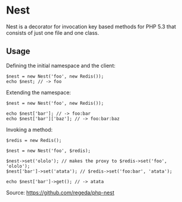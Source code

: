 Nest
========

Nest is a decorator for invocation key based methods for PHP 5.3 that consists
of just one file and one class.

Usage
-----

Defining the initial namespace and the client:

    $nest = new Nest('foo', new Redis());
    echo $nest; // -> foo

Extending the namespace:

    $nest = new Nest('foo', new Redis());

    echo $nest['bar']; // -> foo:bar
    echo $nest['bar']['baz']; // -> foo:bar:baz

Invoking a method:

    $redis = new Redis();

    $nest = new Nest('foo', $redis);

    $nest->set('ololo'); // makes the proxy to $redis->set('foo', 'ololo');
    $nest['bar']->set('atata'); // $redis->set('foo:bar', 'atata');

    echo $nest['bar']->get(); // -> atata

Source: https://github.com/regeda/php-nest
